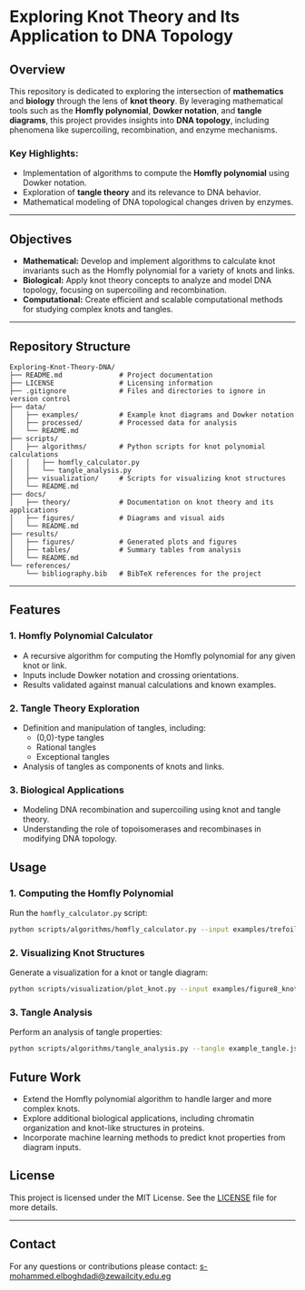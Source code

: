 # Exploring Knot Theory and Its Application to DNA Topology

## Overview

This repository is dedicated to exploring the intersection of **mathematics** and **biology** through the lens of **knot theory**. By leveraging mathematical tools such as the **Homfly polynomial**, **Dowker notation**, and **tangle diagrams**, this project provides insights into **DNA topology**, including phenomena like supercoiling, recombination, and enzyme mechanisms.

### Key Highlights:
- Implementation of algorithms to compute the **Homfly polynomial** using Dowker notation.
- Exploration of **tangle theory** and its relevance to DNA behavior.
- Mathematical modeling of DNA topological changes driven by enzymes.

---

## Objectives

- **Mathematical:** Develop and implement algorithms to calculate knot invariants such as the Homfly polynomial for a variety of knots and links.
- **Biological:** Apply knot theory concepts to analyze and model DNA topology, focusing on supercoiling and recombination.
- **Computational:** Create efficient and scalable computational methods for studying complex knots and tangles.

---

## Repository Structure

```
Exploring-Knot-Theory-DNA/
├── README.md              # Project documentation
├── LICENSE                # Licensing information
├── .gitignore             # Files and directories to ignore in version control
├── data/
│   ├── examples/          # Example knot diagrams and Dowker notation
│   ├── processed/         # Processed data for analysis
│   └── README.md
├── scripts/
│   ├── algorithms/        # Python scripts for knot polynomial calculations
│   │   ├── homfly_calculator.py
│   │   └── tangle_analysis.py
│   ├── visualization/     # Scripts for visualizing knot structures
│   └── README.md
├── docs/
│   ├── theory/            # Documentation on knot theory and its applications
│   ├── figures/           # Diagrams and visual aids
│   └── README.md
├── results/
│   ├── figures/           # Generated plots and figures
│   ├── tables/            # Summary tables from analysis
│   └── README.md
└── references/
    └── bibliography.bib   # BibTeX references for the project
```

---

## Features

### 1. **Homfly Polynomial Calculator**
- A recursive algorithm for computing the Homfly polynomial for any given knot or link.
- Inputs include Dowker notation and crossing orientations.
- Results validated against manual calculations and known examples.

### 2. **Tangle Theory Exploration**
- Definition and manipulation of tangles, including:
  - (0,0)-type tangles
  - Rational tangles
  - Exceptional tangles
- Analysis of tangles as components of knots and links.

### 3. **Biological Applications**
- Modeling DNA recombination and supercoiling using knot and tangle theory.
- Understanding the role of topoisomerases and recombinases in modifying DNA topology.

## Usage

### **1. Computing the Homfly Polynomial**
Run the `homfly_calculator.py` script:
```bash
python scripts/algorithms/homfly_calculator.py --input examples/trefoil.txt
```

### **2. Visualizing Knot Structures**
Generate a visualization for a knot or tangle diagram:
```bash
python scripts/visualization/plot_knot.py --input examples/figure8_knot.txt
```

### **3. Tangle Analysis**
Perform an analysis of tangle properties:
```bash
python scripts/algorithms/tangle_analysis.py --tangle example_tangle.json
```



## Future Work

- Extend the Homfly polynomial algorithm to handle larger and more complex knots.
- Explore additional biological applications, including chromatin organization and knot-like structures in proteins.
- Incorporate machine learning methods to predict knot properties from diagram inputs.

## License

This project is licensed under the MIT License. See the [LICENSE](LICENSE) file for more details.

---

## Contact
For any questions or contributions please contact: s-mohammed.elboghdadi@zewailcity.edu.eg 
